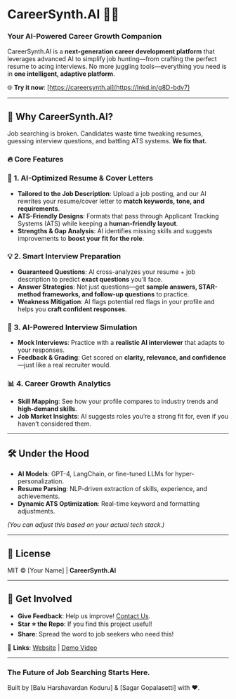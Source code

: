 # CareerSynth.AI 🤖✨  
### **Your AI-Powered Career Growth Companion**  

CareerSynth.AI is a **next-generation career development platform** that leverages advanced AI to simplify job hunting—from crafting the perfect resume to acing interviews. No more juggling tools—everything you need is in **one intelligent, adaptive platform**.  

🌐 **Try it now**: [https://careersynth.ai](https://lnkd.in/g8D-bdv7)  

---

## 🚀 **Why CareerSynth.AI?**  
Job searching is broken. Candidates waste time tweaking resumes, guessing interview questions, and battling ATS systems. **We fix that.**  

### 🔥 **Core Features**  

### 📄 **1. AI-Optimized Resume & Cover Letters**  
- **Tailored to the Job Description**: Upload a job posting, and our AI rewrites your resume/cover letter to **match keywords, tone, and requirements**.  
- **ATS-Friendly Designs**: Formats that pass through Applicant Tracking Systems (ATS) while keeping a **human-friendly layout**.  
- **Strengths & Gap Analysis**: AI identifies missing skills and suggests improvements to **boost your fit for the role**.  

### 💡 **2. Smart Interview Preparation**  
- **Guaranteed Questions**: AI cross-analyzes your resume + job description to predict **exact questions** you’ll face.  
- **Answer Strategies**: Not just questions—get **sample answers, STAR-method frameworks, and follow-up questions** to practice.  
- **Weakness Mitigation**: AI flags potential red flags in your profile and helps you **craft confident responses**.  

### 🎤 **3. AI-Powered Interview Simulation**  
- **Mock Interviews**: Practice with a **realistic AI interviewer** that adapts to your responses.  
- **Feedback & Grading**: Get scored on **clarity, relevance, and confidence**—just like a real recruiter would.  

### 📊 **4. Career Growth Analytics**  
- **Skill Mapping**: See how your profile compares to industry trends and **high-demand skills**.  
- **Job Market Insights**: AI suggests roles you’re a strong fit for, even if you haven’t considered them.  

---

## 🛠️ **Under the Hood**  
- **AI Models**: GPT-4, LangChain, or fine-tuned LLMs for hyper-personalization.  
- **Resume Parsing**: NLP-driven extraction of skills, experience, and achievements.  
- **Dynamic ATS Optimization**: Real-time keyword and formatting adjustments.  

*(You can adjust this based on your actual tech stack.)*  

---

## 📜 **License**  
MIT © [Your Name] | **CareerSynth.AI**  

---

## 🌟 **Get Involved**  
- **Give Feedback**: Help us improve! [Contact Us](mailto:your-email@example.com).  
- **Star ⭐ the Repo**: If you find this project useful!  
- **Share**: Spread the word to job seekers who need this!  

🔗 **Links**: [Website](https://careersynth.ai) | [Demo Video](https://youtu.be/demo-link)  

---

### **The Future of Job Searching Starts Here.**  
Built by [Balu Harshavardan Koduru] & [Sagar Gopalasetti] with ❤️.  

